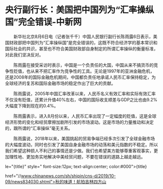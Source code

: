 # 央行副行长：美国把中国列为“汇率操纵国”完全错误-中新网

　　新华社北京8月6日电（记者张千千）中国人民银行副行长陈雨露6日表示，美国财政部把中国列为“汇率操纵国”是完全错误的，这既不符合经济学的基本常识和国际社会的共识，甚至也不符合美国财政部自身制定的所谓汇率操纵的衡量标准，对此我们坚决反对。

　　陈雨露在接受采访时表示，中国是一个负责任的大国，中国从来不搞货币的竞争性贬值，也从来不把汇率作为竞争性的工具。无论是1997年的亚洲金融危机，还是2008年的国际金融危机期间，中国都负责任地承诺人民币汇率保持稳定，为全球经济的复苏和国际金融市场的稳定作出了巨大的贡献。

　　陈雨露说，2005年中国汇率改革以来，人民币名义有效汇率和实际有效汇率不仅没有贬值，还累计升值40%左右，中国的国际收支顺差与GDP之比也由9.2%大幅度下降到现在的0.4%。

　　陈雨露表示，进入8月份以来，人民币汇率出现了一定幅度的贬值，这是全球经济形势的变化和经贸摩擦加剧所引发的市场波动。这是市场的力量推动和决定的，跟所谓的“汇率操纵”毫无关系。

　　陈雨露说，2018年以来，美国挑起的贸易争端已经多次引发了全球金融市场的大幅度波动，同时也引发了美国自身金融市场的动荡和美元指数的不稳定。所以我们希望这种损人不利己的事情还是少做。我们也希望美方能够尊重客观事实，更加理性地、更加务实地解决中美经贸问题，不要在错误的道路上越走越远。

le="{title}" style=" font-size:12px; text-align:center; color:#000">{title}

href="//www.chinanews.com/sh/shipin/cns-d/2019/10-09/news834030.shtml">秋的味道！航拍吉林四方山
